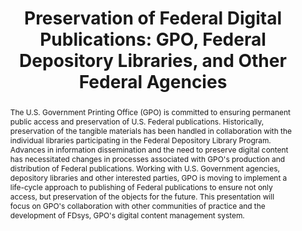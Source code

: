 ---
abstract: The U.S. Government Printing Office (GPO) is committed to ensuring permanent
  public access and preservation of U.S. Federal publications. Historically, preservation
  of the tangible materials has been handled in collaboration with the individual
  libraries participating in the Federal Depository Library Program. Advances in information
  dissemination and the need to preserve digital content has necessitated changes
  in processes associated with GPO's production and distribution of Federal publications.
  Working with U.S. Government agencies, depository libraries and other interested
  parties, GPO is moving to implement a life-cycle approach to publishing of Federal
  publications to ensure not only access, but preservation of the objects for the
  future. This presentation will focus on GPO's collaboration with other communities
  of practice and the development of FDsys, GPO's digital content management system.
creators:
- Haun-Mohamed, Robin
- Baldwin, Gil
date: null
document_url: https://services.phaidra.univie.ac.at/api/object/o:294558/download
grand_parent: iPRES
institutions: []
keywords:
- ithaca
landing_page_url: https://phaidra.univie.ac.at/o:294558
language: eng
layout: publication
license: CC BY-SA 3.0 AT
notes_url: null
parent: iPRES 2006
presentation_url: null
publication_type: presentation
size: 135115
source_name: iPRES
title: 'Preservation of Federal Digital Publications: GPO, Federal Depository Libraries,
  and Other Federal Agencies'
year: 2006
---